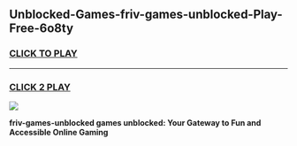 
## Unblocked-Games-friv-games-unblocked-Play-Free-6o8ty
<h3>
<a href="https://premium76.site?title=friv-games-unblocked&ref=23A">CLICK TO PLAY</a></h3>
<hr>

<h3>
<a href="https://premium76.site?title=friv-games-unblocked&ref=23A">CLICK 2 PLAY</a>
  
</h3>

<a href="https://premium76.site?title=friv-games-unblocked&ref=23A"><img src="https://clearcache.store/games.png"></a>


**friv-games-unblocked games unblocked: Your Gateway to Fun and Accessible Online Gaming**
